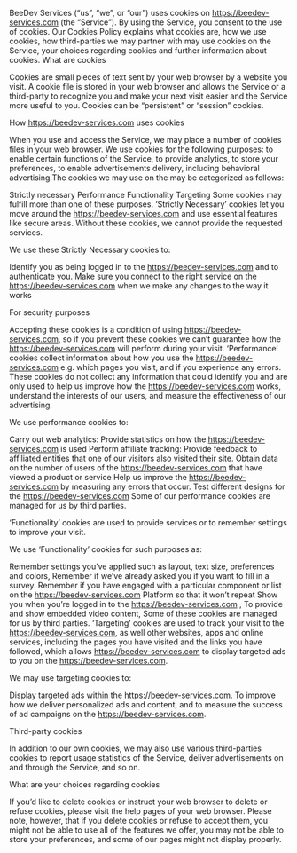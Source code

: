 BeeDev Services (“us”, “we”, or “our”) uses cookies on  https://beedev-services.com (the “Service”). By using the Service, you consent to the use of cookies. Our Cookies Policy explains what cookies are, how we use cookies, how third-parties we may partner with may use cookies on the Service, your choices regarding cookies and further information about cookies.
What are cookies

Cookies are small pieces of text sent by your web browser by a website you visit. A cookie file is stored in your web browser and allows the Service or a third-party to recognize you and make your next visit easier and the Service more useful to you. Cookies can be “persistent” or “session” cookies.

How https://beedev-services.com uses cookies

When you use and access the Service, we may place a number of cookies files in your web browser. We use cookies for the following purposes: to enable certain functions of the Service, to provide analytics, to store your preferences, to enable advertisements delivery, including behavioral advertising.The cookies we may use on the may be categorized as follows:

Strictly necessary
Performance
Functionality
Targeting
Some cookies may fulfill more than one of these purposes. ‘Strictly Necessary’ cookies let you move around the https://beedev-services.com and use essential features like secure areas. Without these cookies, we cannot provide the requested services.

We use these Strictly Necessary cookies to:

Identify you as being logged in to the https://beedev-services.com and to authenticate you. Make sure you connect to the right service on the https://beedev-services.com when we make any changes to the way it works

For security purposes

Accepting these cookies is a condition of using https://beedev-services.com, so if you prevent these cookies we can’t guarantee how the https://beedev-services.com will perform during your visit. ‘Performance’ cookies collect information about how you use the https://beedev-services.com e.g. which pages you visit, and if you experience any errors. These cookies do not collect any information that could identify you and are only used to help us improve how the https://beedev-services.com works, understand the interests of our users, and measure the effectiveness of our advertising.

We use performance cookies to:

Carry out web analytics: Provide statistics on how the https://beedev-services.com is used Perform affiliate tracking: Provide feedback to affiliated entities that one of our visitors also visited their site. Obtain data on the number of users of the https://beedev-services.com that have viewed a product or service Help us improve the https://beedev-services.com by measuring any errors that occur. Test different designs for the https://beedev-services.com Some of our performance cookies are managed for us by third parties.

‘Functionality’ cookies are used to provide services or to remember settings to improve your visit.

We use ‘Functionality’ cookies for such purposes as:

Remember settings you’ve applied such as layout, text size, preferences and colors, Remember if we’ve already asked you if you want to fill in a survey. Remember if you have engaged with a particular component or list on the https://beedev-services.com Platform so that it won’t repeat Show you when you’re logged in to the https://beedev-services.com , To provide and show embedded video content, Some of these cookies are managed for us by third parties. ‘Targeting’ cookies are used to track your visit to the https://beedev-services.com, as well other websites, apps and online services, including the pages you have visited and the links you have followed, which allows https://beedev-services.com to display targeted ads to you on the https://beedev-services.com.

We may use targeting cookies to:

Display targeted ads within the https://beedev-services.com. To improve how we deliver personalized ads and content, and to measure the success of ad campaigns on the https://beedev-services.com.

Third-party cookies

In addition to our own cookies, we may also use various third-parties cookies to report usage statistics of the Service, deliver advertisements on and through the Service, and so on.

What are your choices regarding cookies

If you’d like to delete cookies or instruct your web browser to delete or refuse cookies, please visit the help pages of your web browser. Please note, however, that if you delete cookies or refuse to accept them, you might not be able to use all of the features we offer, you may not be able to store your preferences, and some of our pages might not display properly.